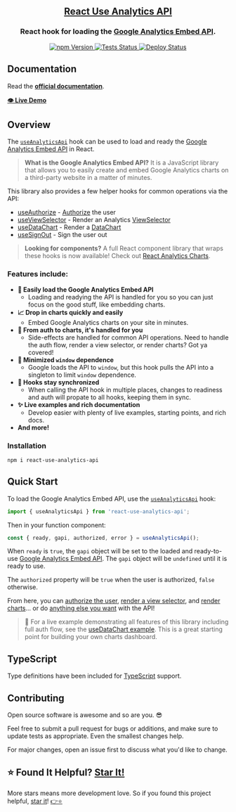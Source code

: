 <h2 align="center">
  <a href="https://github.com/devboldly/react-use-analytics-api">React Use Analytics API</a>
</h2>
<h3 align="center">
  React hook for loading the <a href="https://ga-dev-tools.appspot.com/embed-api/">Google Analytics Embed API</a>.
</h3>
<p align="center">
  <a href="https://badge.fury.io/js/react-use-analytics-api">
    <img src="https://badge.fury.io/js/react-use-analytics-api.svg" alt="npm Version"/>
  </a>
  <a href="https://github.com/devboldly/react-use-analytics-api/actions">
    <img src="https://github.com/devboldly/react-use-analytics-api/workflows/Tests/badge.svg" alt="Tests Status"/>
  </a>
  <a href="https://github.com/devboldly/react-use-analytics-api/actions">
    <img src="https://github.com/devboldly/react-use-analytics-api/workflows/Deploy/badge.svg" alt="Deploy Status"/>
  </a>
</p>

## Documentation

Read the **[official documentation](https://devboldly.github.io/react-use-analytics-api/)**.

**[👁️ Live Demo](https://devboldly.github.io/react-use-analytics-api/useDataChart#example)**

## Overview

The [`useAnalyticsApi`](https://devboldly.github.io/react-use-analytics-api/useAnalyticsApi) hook can be used to load and ready the [Google Analytics Embed API](https://ga-dev-tools.appspot.com/embed-api/) in React.

> **What is the Google Analytics Embed API?** It is a JavaScript library that allows you to easily create and embed Google Analytics charts on a third-party website in a matter of minutes.

This library also provides a few helper hooks for common operations via the API:

- [useAuthorize](https://devboldly.github.io/react-use-analytics-api/useAuthorize) - [Authorize](https://developers.google.com/analytics/devguides/reporting/embed/v1/component-reference#auth) the user
- [useViewSelector](https://devboldly.github.io/react-use-analytics-api/useViewSelector) - Render an Analytics [ViewSelector](https://developers.google.com/analytics/devguides/reporting/embed/v1/component-reference#viewselector)
- [useDataChart](https://devboldly.github.io/react-use-analytics-api/useDataChart) - Render a [DataChart](https://developers.google.com/analytics/devguides/reporting/embed/v1/component-reference#datachart)
- [useSignOut](https://devboldly.github.io/react-use-analytics-api/useSignOut) - Sign the user out

> **Looking for components?** A full React component library that wraps these hooks is now available! Check out [React Analytics Charts](https://devboldly.github.io/react-analytics-charts/).

### Features include:

- **🚀 Easily load the Google Analytics Embed API**
  - Loading and readying the API is handled for you so you can just focus on the good stuff, like embedding charts.
- **📈 Drop in charts quickly and easily**
  - Embed Google Analytics charts on your site in minutes.
- **💁 From auth to charts, it's handled for you**
  - Side-effects are handled for common API operations. Need to handle the auth flow, render a view selector, or render charts? Got ya covered!
- **🧼 Minimized `window` dependence**
  - Google loads the API to `window`, but this hook pulls the API into a singleton to limit `window` dependence.
- **🤝 Hooks stay synchronized**
  - When calling the API hook in multiple places, changes to readiness and auth will propate to all hooks, keeping them in sync.
- **✨ Live examples and rich documentation**
  - Develop easier with plenty of live examples, starting points, and rich docs.
- **And more!**

### Installation

```
npm i react-use-analytics-api
```

## Quick Start

To load the Google Analytics Embed API, use the [`useAnalyticsApi`](https://devboldly.github.io/react-use-analytics-api/useAnalyticsApi) hook:

```jsx
import { useAnalyticsApi } from 'react-use-analytics-api';
```

Then in your function component: 

```jsx
const { ready, gapi, authorized, error } = useAnalyticsApi();
```

When `ready` is `true`, the `gapi` object will be set to the loaded and ready-to-use [Google Analytics Embed API](https://devboldly.github.io/react-use-analytics-api/useAnalyticsApi). The `gapi` object will be `undefined` until it is ready to use.

The `authorized` property will be `true` when the user is authorized, `false` otherwise. 

From here, you can [authorize the user](https://devboldly.github.io/react-use-analytics-api/useAuthorize), [render a view selector](https://devboldly.github.io/react-use-analytics-api/useViewSelector), and [render charts](https://devboldly.github.io/react-use-analytics-api/useDataChart)... or do [anything else you want](https://devboldly.github.io/react-use-analytics-api/useAnalyticsApi#using-the-api-itself) with the API!

> 🏁 For a live example demonstrating all features of this library including full auth flow, see the [useDataChart example](https://devboldly.github.io/react-use-analytics-api/useDataChart#example). This is a great starting point for building your own charts dashboard.

## TypeScript

Type definitions have been included for [TypeScript](https://www.typescriptlang.org/) support.

## Contributing

Open source software is awesome and so are you. 😎

Feel free to submit a pull request for bugs or additions, and make sure to update tests as appropriate. Even the smallest changes help.

For major changes, open an issue first to discuss what you'd like to change.

## ⭐ Found It Helpful? [Star It!](https://github.com/devboldly/react-use-analytics-api/stargazers)

More stars means more development love. So if you found this project helpful, [star it](https://github.com/devboldly/react-use-analytics-api/stargazers)! [👉⭐](https://github.com/devboldly/react-use-analytics-api/stargazers)
